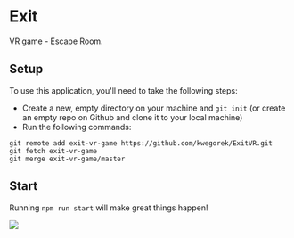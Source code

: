 # Exit

VR game - Escape Room. 

## Setup
To use this application, you'll need to take the following steps:

* Create a new, empty directory on your machine and `git init` (or create an empty repo on
  Github and clone it to your local machine)
* Run the following commands:

```
git remote add exit-vr-game https://github.com/kwegorek/ExitVR.git
git fetch exit-vr-game
git merge exit-vr-game/master
```

## Start
Running `npm run start` will make great things happen!


![](trimmed-demo.gif)
